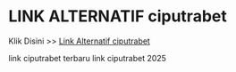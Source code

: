 # LINK ALTERNATIF ciputrabet

Klik Disini >> <a href="https://linksto.pages.dev/">Link Alternatif ciputrabet </a>

link ciputrabet terbaru
link ciputrabet 2025